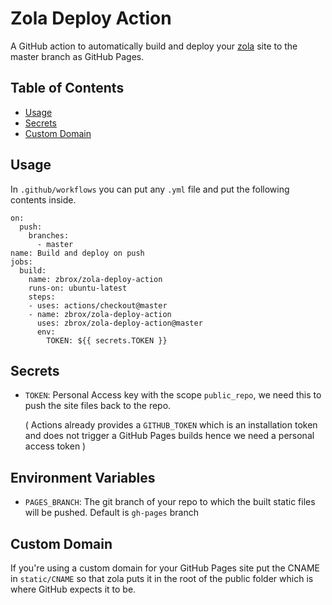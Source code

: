 # Zola Deploy Action

A GitHub action to automatically build and deploy your [zola] site to the master
branch as GitHub Pages.

## Table of Contents

 - [Usage](#usage)
 - [Secrets](#secrets)
 - [Custom Domain](#custom-domain)

## Usage

In `.github/workflows` you can put any `.yml` file and put the following contents inside.

```
on:
  push:
    branches:
      - master
name: Build and deploy on push
jobs:
  build:
    name: zbrox/zola-deploy-action
    runs-on: ubuntu-latest
    steps:
    - uses: actions/checkout@master
    - name: zbrox/zola-deploy-action
      uses: zbrox/zola-deploy-action@master
      env:
        TOKEN: ${{ secrets.TOKEN }}
```

## Secrets

 * `TOKEN`: Personal Access key with the scope `public_repo`, we need this
    to push the site files back to the repo.
    
    ( Actions already provides a `GITHUB_TOKEN` which is an installation token and does not trigger a GitHub Pages builds hence we need a personal access token )

## Environment Variables
* `PAGES_BRANCH`: The git branch of your repo to which the built static files will be pushed. Default is `gh-pages` branch

## Custom Domain

If you're using a custom domain for your GitHub Pages site put the CNAME 
in `static/CNAME` so that zola puts it in the root of the public folder
which is where GitHub expects it to be.

[zola]: https://github.com/getzola/zola
